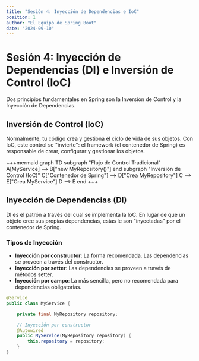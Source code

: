 ```yaml
---
title: "Sesión 4: Inyección de Dependencias e IoC"
position: 1
author: "El Equipo de Spring Boot"
date: "2024-09-10"
---
```


# Sesión 4: Inyección de Dependencias (DI) e Inversión de Control (IoC)

Dos principios fundamentales en Spring son la Inversión de Control y la Inyección de Dependencias.

## Inversión de Control (IoC)

Normalmente, tu código crea y gestiona el ciclo de vida de sus objetos. Con IoC, este control se "invierte": el framework (el contenedor de Spring) es responsable de crear, configurar y gestionar los objetos.

+++mermaid
graph TD
    subgraph "Flujo de Control Tradicional"
        A[MyService] --> B["new MyRepository()"]
    end
    subgraph "Inversión de Control (IoC)"
        C["Contenedor de Spring"] --> D["Crea MyRepository"]
        C --> E["Crea MyService"]
        D --> E
    end
+++

## Inyección de Dependencias (DI)

DI es el patrón a través del cual se implementa la IoC. En lugar de que un objeto cree sus propias dependencias, estas le son "inyectadas" por el contenedor de Spring.

### Tipos de Inyección
- **Inyección por constructor**: La forma recomendada. Las dependencias se proveen a través del constructor.
- **Inyección por setter**: Las dependencias se proveen a través de métodos setter.
- **Inyección por campo**: La más sencilla, pero no recomendada para dependencias obligatorias.

```java
@Service
public class MyService {

    private final MyRepository repository;

    // Inyección por constructor
    @Autowired
    public MyService(MyRepository repository) {
        this.repository = repository;
    }
}
```

